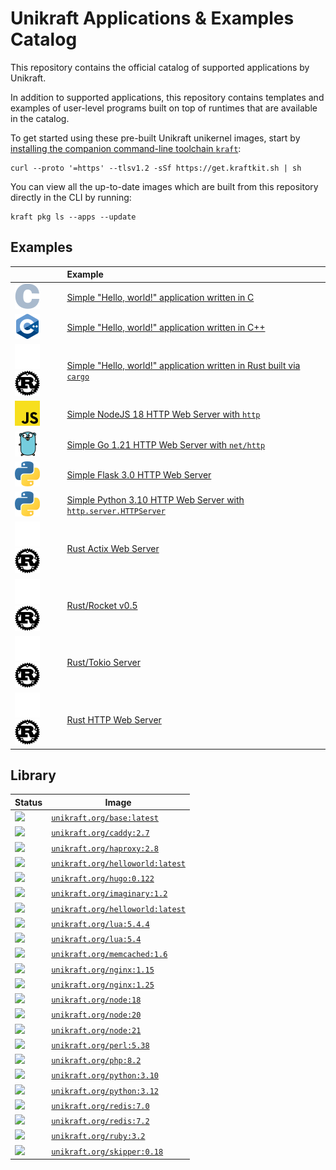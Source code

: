 # Unikraft Applications & Examples Catalog

This repository contains the official catalog of supported applications by
Unikraft.

In addition to supported applications, this repository contains templates and
examples of user-level programs built on top of runtimes that are available in
the catalog.

To get started using these pre-built Unikraft unikernel images, start by [installing the companion command-line toolchain `kraft`](https://unikraft.org/docs/cli):

```
curl --proto '=https' --tlsv1.2 -sSf https://get.kraftkit.sh | sh
```

You can view all the up-to-date images which are built from this repository directly in the CLI by running:

```
kraft pkg ls --apps --update
```

## Examples

| | Example |
|-|:-|
| ![](./.github/icons/c.svg) | [Simple "Hello, world!" application written in C](https://github.com/unikraft/catalog/tree/main/examples/helloworld-c) |
| ![](./.github/icons/cpp.svg) | [Simple "Hello, world!" application written in C++](https://github.com/unikraft/catalog/tree/main/examples/helloworld-cpp) |
| ![](./.github/icons/rust-white.svg#gh-dark-mode-only)![](./.github/icons/rust-black.svg#gh-light-mode-only) | [Simple "Hello, world!" application written in Rust built via `cargo`](https://github.com/unikraft/catalog/tree/main/examples/helloworld-rs) |
| ![](./.github/icons/js.svg) | [Simple NodeJS 18 HTTP Web Server with `http`](https://github.com/unikraft/catalog/tree/main/examples/http-node18) |
| ![](./.github/icons/go.svg) | [Simple Go 1.21 HTTP Web Server with `net/http`](https://github.com/unikraft/catalog/tree/main/examples/http-go1.21) |
| ![](./.github/icons/python3.svg) | [Simple Flask 3.0 HTTP Web Server](https://github.com/unikraft/catalog/tree/main/examples/http-python3.10-flask3.0) |
| ![](./.github/icons/python3.svg) | [Simple Python 3.10 HTTP Web Server with `http.server.HTTPServer`](https://github.com/unikraft/catalog/tree/main/examples/http-python3.10) |
| ![](./.github/icons/rust-white.svg#gh-dark-mode-only)![](./.github/icons/rust-black.svg#gh-light-mode-only) | [Rust Actix Web Server](https://github.com/unikraft/catalog/tree/main/examples/http-rust1.75-actix-web4) |
| ![](./.github/icons/rust-white.svg#gh-dark-mode-only)![](./.github/icons/rust-black.svg#gh-light-mode-only) | [Rust/Rocket v0.5](https://github.com/unikraft/catalog/tree/main/examples/http-rust1.75-rocket0.5) |
| ![](./.github/icons/rust-white.svg#gh-dark-mode-only)![](./.github/icons/rust-black.svg#gh-light-mode-only) | [Rust/Tokio Server](https://github.com/unikraft/catalog/tree/main/examples/http-rust1.75-tokio) |
| ![](./.github/icons/rust-white.svg#gh-dark-mode-only)![](./.github/icons/rust-black.svg#gh-light-mode-only) | [Rust HTTP Web Server](https://github.com/unikraft/catalog/tree/main/examples/http-rust1.75) |

## Library

| Status | Image |
|-|-|
| [![](https://github.com/unikraft/catalog/actions/workflows/library-base.yaml/badge.svg)](https://github.com/unikraft/catalog/actions/workflows/library-base.yaml) | [`unikraft.org/base:latest`](library/base) |
| [![](https://github.com/unikraft/catalog/actions/workflows/library-caddy2.7.yaml/badge.svg)](https://github.com/unikraft/catalog/actions/workflows/library-caddy2.7.yaml) | [`unikraft.org/caddy:2.7`](library/caddy/2.7) |
| [![](https://github.com/unikraft/catalog/actions/workflows/library-haproxy2.8.yaml/badge.svg)](https://github.com/unikraft/catalog/actions/workflows/library-haproxy2.8.yaml) | [`unikraft.org/haproxy:2.8`](library/haproxy/2.8) |
| [![](https://github.com/unikraft/catalog/actions/workflows/library-helloworld.yaml/badge.svg)](https://github.com/unikraft/catalog/actions/workflows/library-helloworld.yaml) | [`unikraft.org/helloworld:latest`](library/helloworld) |
| [![](https://github.com/unikraft/catalog/actions/workflows/library-hugo0.122.yaml/badge.svg)](https://github.com/unikraft/catalog/actions/workflows/library-hugo0.122.yaml) | [`unikraft.org/hugo:0.122`](library/hugo/0.122) |
| [![](https://github.com/unikraft/catalog/actions/workflows/library-imaginary1.2.yaml/badge.svg)](https://github.com/unikraft/catalog/actions/workflows/library-imaginary1.2.yaml) | [`unikraft.org/imaginary:1.2`](library/imaginary/1.2) |
| [![](https://github.com/unikraft/catalog/actions/workflows/library-helloworld.yaml/badge.svg)](https://github.com/unikraft/catalog/actions/workflows/library-helloworld.yaml) | [`unikraft.org/helloworld:latest`](library/helloworld) |
| [![](https://github.com/unikraft/catalog/actions/workflows/library-lua5.4.4.yaml/badge.svg)](https://github.com/unikraft/catalog/actions/workflows/library-lua5.4.4.yaml) | [`unikraft.org/lua:5.4.4`](library/lua/5.4.4) |
| [![](https://github.com/unikraft/catalog/actions/workflows/library-lua5.4.yaml/badge.svg)](https://github.com/unikraft/catalog/actions/workflows/library-lua5.4.yaml) | [`unikraft.org/lua:5.4`](library/lua/5.4) |
| [![](https://github.com/unikraft/catalog/actions/workflows/library-memcached1.6.yaml/badge.svg)](https://github.com/unikraft/catalog/actions/workflows/library-memcached1.6.yaml) | [`unikraft.org/memcached:1.6`](library/memcached/1.6) |
| [![](https://github.com/unikraft/catalog/actions/workflows/library-nginx1.15.yaml/badge.svg)](https://github.com/unikraft/catalog/actions/workflows/library-nginx1.15.yaml) | [`unikraft.org/nginx:1.15`](library/nginx/1.15) |
| [![](https://github.com/unikraft/catalog/actions/workflows/library-nginx1.25.yaml/badge.svg)](https://github.com/unikraft/catalog/actions/workflows/library-nginx1.25.yaml) | [`unikraft.org/nginx:1.25`](library/nginx/1.25) |
| [![](https://github.com/unikraft/catalog/actions/workflows/library-node18.yaml/badge.svg)](https://github.com/unikraft/catalog/actions/workflows/library-node18.yaml) | [`unikraft.org/node:18`](library/node/18) |
| [![](https://github.com/unikraft/catalog/actions/workflows/library-node20.yaml/badge.svg)](https://github.com/unikraft/catalog/actions/workflows/library-node20.yaml) | [`unikraft.org/node:20`](library/node/20) |
| [![](https://github.com/unikraft/catalog/actions/workflows/library-node21.yaml/badge.svg)](https://github.com/unikraft/catalog/actions/workflows/library-node21.yaml) | [`unikraft.org/node:21`](library/node/21) |
| [![](https://github.com/unikraft/catalog/actions/workflows/library-perl5.38.yaml/badge.svg)](https://github.com/unikraft/catalog/actions/workflows/library-perl5.38.yaml) | [`unikraft.org/perl:5.38`](library/perl/5.38) |
| [![](https://github.com/unikraft/catalog/actions/workflows/library-php8.2.yaml/badge.svg)](https://github.com/unikraft/catalog/actions/workflows/library-php8.2.yaml) | [`unikraft.org/php:8.2`](library/php/8.2) |
| [![](https://github.com/unikraft/catalog/actions/workflows/library-python3.10.yaml/badge.svg)](https://github.com/unikraft/catalog/actions/workflows/library-python3.10.yaml) | [`unikraft.org/python:3.10`](library/python/3.10) |
| [![](https://github.com/unikraft/catalog/actions/workflows/library-python3.12.yaml/badge.svg)](https://github.com/unikraft/catalog/actions/workflows/library-python3.12.yaml) | [`unikraft.org/python:3.12`](library/python/3.12) |
| [![](https://github.com/unikraft/catalog/actions/workflows/library-redis7.0.yaml/badge.svg)](https://github.com/unikraft/catalog/actions/workflows/library-redis7.0.yaml) | [`unikraft.org/redis:7.0`](library/redis/7.0) |
| [![](https://github.com/unikraft/catalog/actions/workflows/library-redis7.2.yaml/badge.svg)](https://github.com/unikraft/catalog/actions/workflows/library-redis7.2.yaml) | [`unikraft.org/redis:7.2`](library/redis/7.2) |
| [![](https://github.com/unikraft/catalog/actions/workflows/library-ruby3.2.yaml/badge.svg)](https://github.com/unikraft/catalog/actions/workflows/library-ruby3.2.yaml) | [`unikraft.org/ruby:3.2`](library/ruby/3.2) |
| [![](https://github.com/unikraft/catalog/actions/workflows/library-skipper0.18.yaml/badge.svg)](https://github.com/unikraft/catalog/actions/workflows/library-skipper0.18.yaml) | [`unikraft.org/skipper:0.18`](library/skipper/0.18) |
